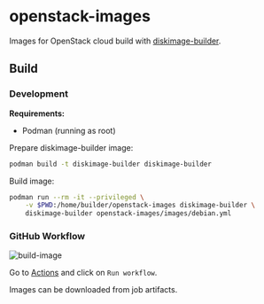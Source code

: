 # openstack-images

Images for OpenStack cloud build with [diskimage-builder](https://docs.openstack.org/diskimage-builder/latest/index.html).

## Build

### Development

**Requirements:**
- Podman (running as root)

Prepare diskimage-builder image:
```sh
podman build -t diskimage-builder diskimage-builder
```

Build image:
```sh
podman run --rm -it --privileged \
    -v $PWD:/home/builder/openstack-images diskimage-builder \
    diskimage-builder openstack-images/images/debian.yml
```

### GitHub Workflow

![build-image](https://github.com/nimbolus/openstack-images/actions/workflows/build.yml/badge.svg)

Go to [Actions](https://github.com/nimbolus/openstack-images/actions/workflows/build.yml) and click on `Run workflow`.

Images can be downloaded from job artifacts.
